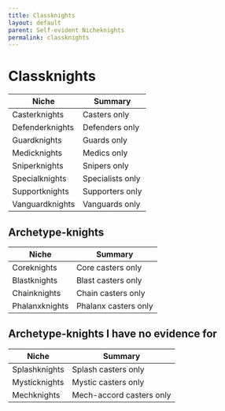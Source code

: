 ```yaml
---
title: Classknights
layout: default
parent: Self-evident Nicheknights
permalink: classknights
---
```


# Classknights

| Niche | Summary |
| --- | --- |
| Casterknights | Casters only |
| Defenderknights | Defenders only |
| Guardknights | Guards only |
| Medicknights | Medics only |
| Sniperknights | Snipers only |
| Specialknights | Specialists only |
| Supportknights | Supporters only |
| Vanguardknights | Vanguards only |

## Archetype-knights

| Niche | Summary |
| --- | --- |
| Coreknights | Core casters only |
| Blastknights | Blast casters only |
| Chainknights | Chain casters only |
| Phalanxknights | Phalanx casters only |

## Archetype-knights I have no evidence for

| Niche | Summary |
| --- | --- |
| Splashknights | Splash casters only |
| Mysticknights | Mystic casters only |
| Mechknights | Mech-accord casters only |
